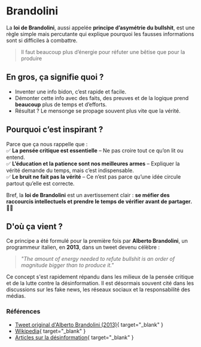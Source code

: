 # Brandolini

La **loi de Brandolini**, aussi appelée **principe d’asymétrie du bullshit**, est une règle simple mais percutante qui explique pourquoi les fausses informations sont si difficiles à combattre.  

> Il faut beaucoup plus d’énergie pour réfuter une bêtise que pour la produire

## En gros, ça signifie quoi ?

- Inventer une info bidon, c’est rapide et facile.  
- Démonter cette info avec des faits, des preuves et de la logique prend **beaucoup** plus de temps et d’efforts.  
- Résultat ? Le mensonge se propage souvent plus vite que la vérité.  

## Pourquoi c’est inspirant ?

Parce que ça nous rappelle que :  
✅ **La pensée critique est essentielle** – Ne pas croire tout ce qu’on lit ou entend.  
✅ **L’éducation et la patience sont nos meilleures armes** – Expliquer la vérité demande du temps, mais c’est indispensable.  
✅ **Le bruit ne fait pas la vérité** – Ce n’est pas parce qu’une idée circule partout qu’elle est correcte.  

Bref, la **loi de Brandolini** est un avertissement clair : **se méfier des raccourcis intellectuels et prendre le temps de vérifier avant de partager.** 🧐🔥

## D'où ça vient ?

Ce principe a été formulé pour la première fois par **Alberto Brandolini**, un programmeur italien, en **2013**, dans un tweet devenu célèbre :  
> *"The amount of energy needed to refute bullshit is an order of magnitude bigger than to produce it."*

Ce concept s'est rapidement répandu dans les milieux de la pensée critique et de la lutte contre la désinformation. Il est désormais souvent cité dans les discussions sur les fake news, les réseaux sociaux et la responsabilité des médias.

### Références

- [Tweet original d'Alberto Brandolini (2013)](https://twitter.com/ziobrando/status/289635060758507521){ target="_blank" }  
- [Wikipedia](https://fr.wikipedia.org/wiki/Loi_de_Brandolini){ target="_blank" }
- [Articles sur la désinformation](https://www.internetactu.net/2019/11/11/brandolini-et-le-cout-de-la-verite/){ target="_blank" }
